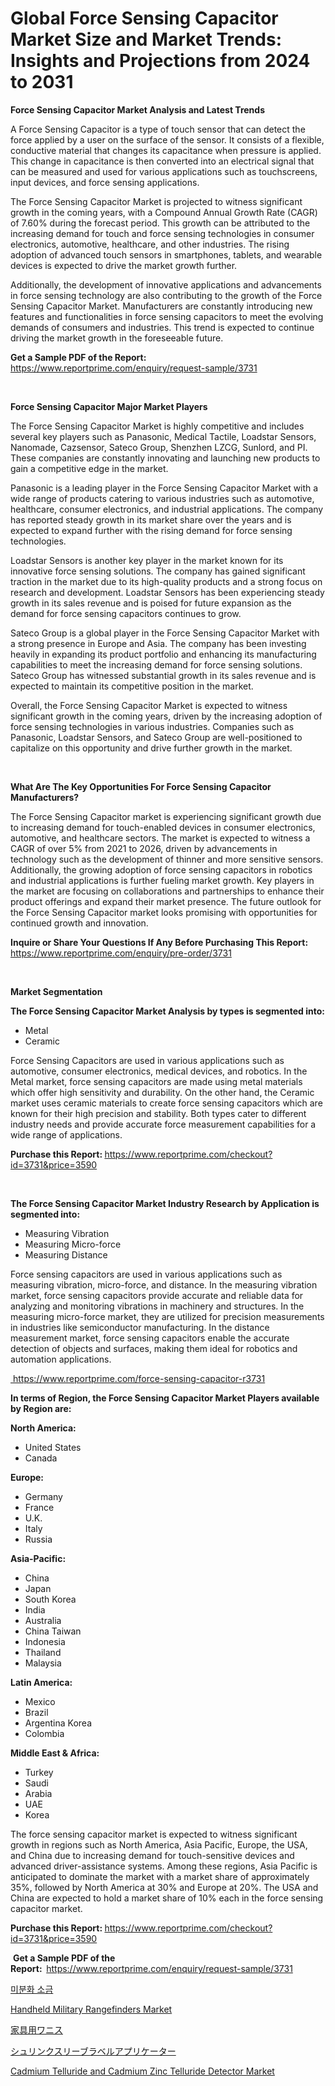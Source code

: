 <p><h1>Global Force Sensing Capacitor Market Size and Market Trends: Insights and Projections from 2024 to 2031</h1></p><p><strong>Force Sensing Capacitor Market Analysis and Latest Trends</strong></p>
<p><p>A Force Sensing Capacitor is a type of touch sensor that can detect the force applied by a user on the surface of the sensor. It consists of a flexible, conductive material that changes its capacitance when pressure is applied. This change in capacitance is then converted into an electrical signal that can be measured and used for various applications such as touchscreens, input devices, and force sensing applications.</p><p>The Force Sensing Capacitor Market is projected to witness significant growth in the coming years, with a Compound Annual Growth Rate (CAGR) of 7.60% during the forecast period. This growth can be attributed to the increasing demand for touch and force sensing technologies in consumer electronics, automotive, healthcare, and other industries. The rising adoption of advanced touch sensors in smartphones, tablets, and wearable devices is expected to drive the market growth further.</p><p>Additionally, the development of innovative applications and advancements in force sensing technology are also contributing to the growth of the Force Sensing Capacitor Market. Manufacturers are constantly introducing new features and functionalities in force sensing capacitors to meet the evolving demands of consumers and industries. This trend is expected to continue driving the market growth in the foreseeable future.</p></p>
<p><strong>Get a Sample PDF of the Report:&nbsp;</strong> <a href="https://www.reportprime.com/enquiry/request-sample/3731">https://www.reportprime.com/enquiry/request-sample/3731</a></p>
<p>&nbsp;</p>
<p><strong>Force Sensing Capacitor Major Market Players</strong></p>
<p><p>The Force Sensing Capacitor Market is highly competitive and includes several key players such as Panasonic, Medical Tactile, Loadstar Sensors, Nanomade, Cazsensor, Sateco Group, Shenzhen LZCG, Sunlord, and PI. These companies are constantly innovating and launching new products to gain a competitive edge in the market.</p><p>Panasonic is a leading player in the Force Sensing Capacitor Market with a wide range of products catering to various industries such as automotive, healthcare, consumer electronics, and industrial applications. The company has reported steady growth in its market share over the years and is expected to expand further with the rising demand for force sensing technologies.</p><p>Loadstar Sensors is another key player in the market known for its innovative force sensing solutions. The company has gained significant traction in the market due to its high-quality products and a strong focus on research and development. Loadstar Sensors has been experiencing steady growth in its sales revenue and is poised for future expansion as the demand for force sensing capacitors continues to grow.</p><p>Sateco Group is a global player in the Force Sensing Capacitor Market with a strong presence in Europe and Asia. The company has been investing heavily in expanding its product portfolio and enhancing its manufacturing capabilities to meet the increasing demand for force sensing solutions. Sateco Group has witnessed substantial growth in its sales revenue and is expected to maintain its competitive position in the market.</p><p>Overall, the Force Sensing Capacitor Market is expected to witness significant growth in the coming years, driven by the increasing adoption of force sensing technologies in various industries. Companies such as Panasonic, Loadstar Sensors, and Sateco Group are well-positioned to capitalize on this opportunity and drive further growth in the market.</p></p>
<p>&nbsp;</p>
<p><strong>What Are The Key Opportunities For Force Sensing Capacitor Manufacturers?</strong></p>
<p><p>The Force Sensing Capacitor market is experiencing significant growth due to increasing demand for touch-enabled devices in consumer electronics, automotive, and healthcare sectors. The market is expected to witness a CAGR of over 5% from 2021 to 2026, driven by advancements in technology such as the development of thinner and more sensitive sensors. Additionally, the growing adoption of force sensing capacitors in robotics and industrial applications is further fueling market growth. Key players in the market are focusing on collaborations and partnerships to enhance their product offerings and expand their market presence. The future outlook for the Force Sensing Capacitor market looks promising with opportunities for continued growth and innovation.</p></p>
<p><strong>Inquire or Share Your Questions If Any Before Purchasing This Report:</strong> <a href="https://www.reportprime.com/enquiry/pre-order/3731">https://www.reportprime.com/enquiry/pre-order/3731</a></p>
<p>&nbsp;</p>
<p><strong>Market Segmentation</strong></p>
<p><strong>The Force Sensing Capacitor Market Analysis by types is segmented into:</strong></p>
<p><ul><li>Metal</li><li>Ceramic</li></ul></p>
<p><p>Force Sensing Capacitors are used in various applications such as automotive, consumer electronics, medical devices, and robotics. In the Metal market, force sensing capacitors are made using metal materials which offer high sensitivity and durability. On the other hand, the Ceramic market uses ceramic materials to create force sensing capacitors which are known for their high precision and stability. Both types cater to different industry needs and provide accurate force measurement capabilities for a wide range of applications.</p></p>
<p><strong>Purchase this Report:&nbsp;</strong><a href="https://www.reportprime.com/checkout?id=3731&price=3590">https://www.reportprime.com/checkout?id=3731&price=3590</a></p>
<p>&nbsp;</p>
<p><strong>The Force Sensing Capacitor Market Industry Research by Application is segmented into:</strong></p>
<p><ul><li>Measuring Vibration</li><li>Measuring Micro-force</li><li>Measuring Distance</li></ul></p>
<p><p>Force sensing capacitors are used in various applications such as measuring vibration, micro-force, and distance. In the measuring vibration market, force sensing capacitors provide accurate and reliable data for analyzing and monitoring vibrations in machinery and structures. In the measuring micro-force market, they are utilized for precision measurements in industries like semiconductor manufacturing. In the distance measurement market, force sensing capacitors enable the accurate detection of objects and surfaces, making them ideal for robotics and automation applications.</p></p>
<p><a href="https://www.reportprime.com/force-sensing-capacitor-r3731">&nbsp;https://www.reportprime.com/force-sensing-capacitor-r3731</a></p>
<p><strong>In terms of Region, the Force Sensing Capacitor Market Players available by Region are:</strong></p>
<p>
    <p> <strong> North America: </strong>
        <ul>
            <li>United States</li>
            <li>Canada</li>
        </ul>
        </p> 
    <p> <strong> Europe: </strong>
        <ul>
            <li>Germany</li>
            <li>France</li>
            <li>U.K.</li>
            <li>Italy</li>
            <li>Russia</li>
        </ul>
        </p> 
    <p> <strong> Asia-Pacific: </strong>
        <ul>
            <li>China</li>
            <li>Japan</li>
            <li>South Korea</li>
            <li>India</li>
            <li>Australia</li>
            <li>China Taiwan</li>
            <li>Indonesia</li>
            <li>Thailand</li>
            <li>Malaysia</li>
        </ul>
        </p> 
    <p> <strong> Latin America: </strong>
        <ul>
            <li>Mexico</li>
            <li>Brazil</li>
            <li>Argentina Korea</li>
            <li>Colombia</li>
        </ul>
        </p> 
    <p> <strong> Middle East & Africa: </strong>
        <ul>
            <li>Turkey</li>
            <li>Saudi</li>
            <li>Arabia</li>
            <li>UAE</li>
            <li>Korea</li>
        </ul>
    </p>
    </p>
<p><p>The force sensing capacitor market is expected to witness significant growth in regions such as North America, Asia Pacific, Europe, the USA, and China due to increasing demand for touch-sensitive devices and advanced driver-assistance systems. Among these regions, Asia Pacific is anticipated to dominate the market with a market share of approximately 35%, followed by North America at 30% and Europe at 20%. The USA and China are expected to hold a market share of 10% each in the force sensing capacitor market.</p></p>
<p><strong>Purchase this Report: </strong><a href="https://www.reportprime.com/checkout?id=3731&price=3590">https://www.reportprime.com/checkout?id=3731&price=3590</a></p>
<p>&nbsp;<strong>Get a Sample PDF of the Report:&nbsp;&nbsp;</strong><a href="https://www.reportprime.com/enquiry/request-sample/3731">https://www.reportprime.com/enquiry/request-sample/3731</a></p>
<p><strong></strong></p>
<p><p><a href="https://github.com/nigaleamar09/Market-Research-Report-List-1/blob/main/951003541910.md">미분화 소금</a></p><p><a href="https://medium.com/@fredyconn_73380/global-handheld-military-rangefinders-market-status-2024-2031-and-forecast-by-region-product-5169c7dac861">Handheld Military Rangefinders Market</a></p><p><a href="https://medium.com/@alejandroramirez23k/%E5%AE%B6%E5%85%B7%E7%94%A8%E3%83%AF%E3%83%8B%E3%82%B9%E7%94%A3%E6%A5%AD%E3%81%AB%E5%AF%BE%E3%81%99%E3%82%8B%E6%83%85%E5%A0%B1-2031%E5%B9%B4%E3%81%BE%E3%81%A7%E3%81%AE%E5%B8%82%E5%A0%B4%E3%81%AE%E8%B2%A1%E5%8B%99%E7%8A%B6%E6%B3%81-%E5%B8%82%E5%A0%B4%E8%A6%8F%E6%A8%A1-%E3%81%8A%E3%82%88%E3%81%B3%E5%8F%8E%E7%9B%8A%E5%88%86%E6%9E%90-40d8d473a15e">家具用ワニス</a></p><p><a href="https://medium.com/@chloeconn80/%E7%B8%AE%E5%B0%8F%E3%82%B9%E3%83%AA%E3%83%BC%E3%83%96%E3%83%A9%E3%83%99%E3%83%AB%E3%82%A2%E3%83%97%E3%83%AA%E3%82%B1%E3%83%BC%E3%82%BF%E3%83%BC%E5%B8%82%E5%A0%B4%E3%81%AE%E3%83%88%E3%83%AC%E3%83%B3%E3%83%89-%E7%B8%AE%E5%B0%8F%E3%82%B9%E3%83%AA%E3%83%BC%E3%83%96%E3%83%A9%E3%83%99%E3%83%AB%E3%82%A2%E3%83%97%E3%83%AA%E3%82%B1%E3%83%BC%E3%82%BF%E3%83%BC%E5%B8%82%E5%A0%B4%E3%81%AE%E6%B4%9E%E5%AF%9F%E3%81%A8%E4%BA%88%E6%B8%AC%E5%88%86%E6%9E%90-2024%E5%B9%B4-2031%E5%B9%B4-9de62d3a518f">シュリンクスリーブラベルアプリケーター</a></p><p><a href="https://github.com/LeilaniWyman2021/Market-Research-Report-List-2/blob/main/cadmium-telluride-and-cadmium-zinc-telluride-detector-market.md">Cadmium Telluride and Cadmium Zinc Telluride Detector Market</a></p></p>